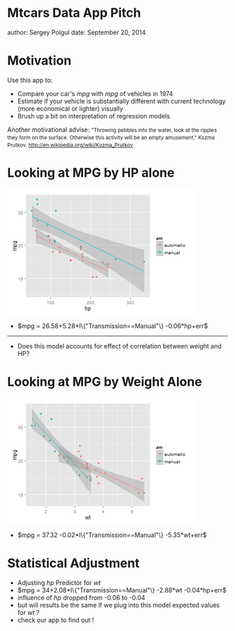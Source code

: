 Mtcars Data App Pitch
========================================================
author: Sergey Polgul
date: September 20, 2014

Motivation
========================================================

Use this app to:

- Compare your car's $mpg$ with $mpg$ of vehicles in 1974
- Estimate if your vehicle is substantially different with current technology 
  (more economical or lighter) visually
- Brush up a bit on interpretation of regression models

Another motivational advise:
<small>
"Throwing pebbles into the water, look at the ripples they form on the surface. 
Otherwise this activity will be an empty amusement." 
Kozma Prutkov. <http://en.wikipedia.org/wiki/Kozma_Prutkov>
</small>


Looking at MPG by HP alone
========================================================

![plot of chunk hp](mtcars_pitch-figure/hp.png) 

 - $mpg = 26.58+5.28*I\{"Transmission==Manual"\} -0.06*hp+err$
 
 ***
 
 - Does this model accounts for effect of correlation between weight and HP?
 


Looking at MPG by Weight Alone
========================================================

![plot of chunk weight](mtcars_pitch-figure/weight.png) 

 - $mpg = 37.32 -0.02*I\{"Transmission==Manual"\} -5.35*wt+err$
 

Statistical Adjustment
============================================



- Adjusting  $hp$ Predictor for $wt$
- $mpg = 34+2.08*I\{"Transmission==Manual"\} -2.88*wt -0.04*hp+err$
- influence of $hp$ dropped from -0.06 to -0.04
- but will results be the same if we plug into this model expected values for $wt$ ?
- check our app to find out !
